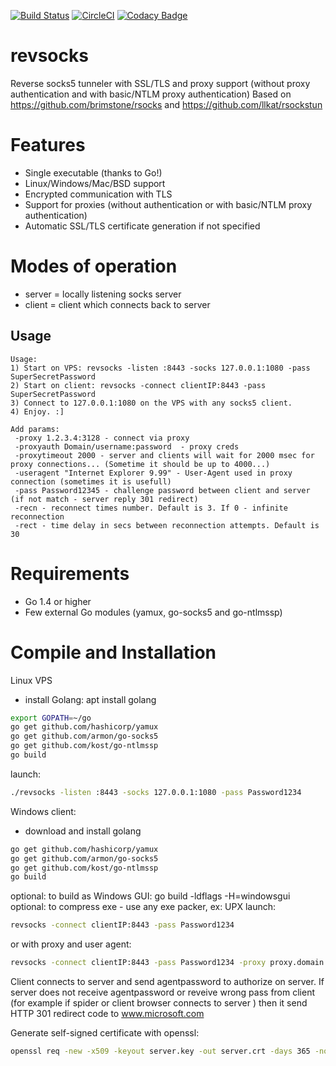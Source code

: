 [![Build Status](https://travis-ci.org/kost/revsocks.png)](https://travis-ci.org/kost/revsocks)
[![CircleCI](https://circleci.com/gh/kost/revsocks.svg?style=svg)](https://circleci.com/gh/kost/revsocks)
[![Codacy Badge](https://api.codacy.com/project/badge/Grade/3c687bcd445e4a828c914e4e2384196e)](https://www.codacy.com/manual/kost/revsocks?utm_source=github.com&amp;utm_medium=referral&amp;utm_content=kost/revsocks&amp;utm_campaign=Badge_Grade)

revsocks
========

Reverse socks5 tunneler with SSL/TLS and proxy support (without proxy authentication and with basic/NTLM proxy authentication)
Based on https://github.com/brimstone/rsocks and https://github.com/llkat/rsockstun

Features
========

- Single executable (thanks to Go!)
- Linux/Windows/Mac/BSD support
- Encrypted communication with TLS
- Support for proxies (without authentication or with basic/NTLM proxy authentication)
- Automatic SSL/TLS certificate generation if not specified

Modes of operation
==================

- server = locally listening socks server
- client = client which connects back to server

Usage
------
```
Usage:
1) Start on VPS: revsocks -listen :8443 -socks 127.0.0.1:1080 -pass SuperSecretPassword
2) Start on client: revsocks -connect clientIP:8443 -pass SuperSecretPassword
3) Connect to 127.0.0.1:1080 on the VPS with any socks5 client.
4) Enjoy. :]

Add params:
 -proxy 1.2.3.4:3128 - connect via proxy
 -proxyauth Domain/username:password  - proxy creds
 -proxytimeout 2000 - server and clients will wait for 2000 msec for proxy connections... (Sometime it should be up to 4000...)
 -useragent "Internet Explorer 9.99" - User-Agent used in proxy connection (sometimes it is usefull)
 -pass Password12345 - challenge password between client and server (if not match - server reply 301 redirect)
 -recn - reconnect times number. Default is 3. If 0 - infinite reconnection
 -rect - time delay in secs between reconnection attempts. Default is 30
```

Requirements
============

- Go 1.4 or higher
- Few external Go modules (yamux, go-socks5 and go-ntlmssp)

Compile and Installation
=====

Linux VPS
- install Golang: apt install golang
```sh
export GOPATH=~/go
go get github.com/hashicorp/yamux
go get github.com/armon/go-socks5
go get github.com/kost/go-ntlmssp
go build
```
launch:
```sh
./revsocks -listen :8443 -socks 127.0.0.1:1080 -pass Password1234
```

Windows client:
- download and install golang
```sh
go get github.com/hashicorp/yamux
go get github.com/armon/go-socks5
go get github.com/kost/go-ntlmssp
go build
```
optional: to build as Windows GUI: go build -ldflags -H=windowsgui
optional: to compress exe - use any exe packer, ex: UPX
launch:
```sh
revsocks -connect clientIP:8443 -pass Password1234
```

or with proxy and user agent:
```sh
revsocks -connect clientIP:8443 -pass Password1234 -proxy proxy.domain.local:3128 -proxyauth Domain/userpame:userpass -useragent "Mozilla 5.0/IE Windows 10"
```

Client connects to server and send agentpassword to authorize on server. If server does not receive agentpassword or reveive wrong pass from client (for example if spider or client browser connects to server ) then it send HTTP 301 redirect code to www.microsoft.com

Generate self-signed certificate with openssl:

```sh
openssl req -new -x509 -keyout server.key -out server.crt -days 365 -nodes
```

